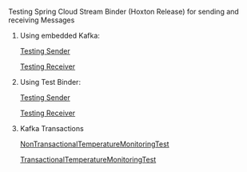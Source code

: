 Testing Spring Cloud Stream Binder (Hoxton Release) for sending and receiving Messages 

1. Using embedded Kafka:
 
    [Testing Sender](https://github.com/fabapp/spring-cloud-streams-playground/blob/master/src/test/java/de/fabiankrueger/springcloudstreamsplayground/TemperatureAlarmOutboundAdapterIT.java)
    
    [Testing Receiver](https://github.com/fabapp/spring-cloud-streams-playground/blob/master/src/test/java/de/fabiankrueger/springcloudstreamsplayground/TemperatureMeasurementsInboundAdapterIT.java)

2. Using Test Binder:
     
     [Testing Sender](https://github.com/fabapp/spring-cloud-streams-playground/blob/master/src/test/java/de/fabiankrueger/springcloudstreamsplayground/TemperatureAlarmOutboundAdapterTest.java)
     
     [Testing Receiver](https://github.com/fabapp/spring-cloud-streams-playground/blob/master/src/test/java/de/fabiankrueger/springcloudstreamsplayground/TemperatureMeasurementInboundAdapterTest.java)

3. Kafka Transactions

    [NonTransactionalTemperatureMonitoringTest](https://github.com/fabapp/spring-cloud-streams-playground/blob/master/src/test/java/de/fabiankrueger/springcloudstreamsplayground/NonTransactionalTemperatureMonitoringTest.java)
    
    [TransactionalTemperatureMonitoringTest](https://github.com/fabapp/spring-cloud-streams-playground/blob/master/src/test/java/de/fabiankrueger/springcloudstreamsplayground/TransactionalTemperatureMonitoringTest.java)
